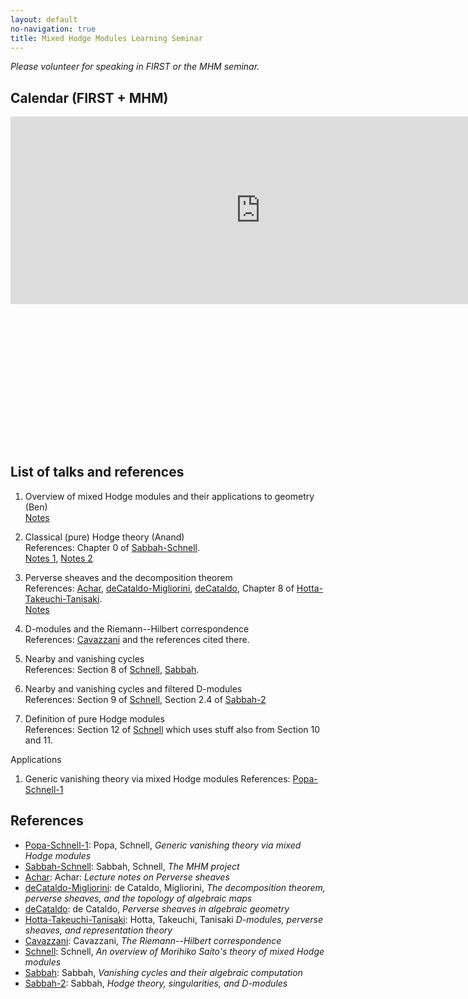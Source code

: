 ```yaml
---
layout: default
no-navigation: true
title: Mixed Hodge Modules Learning Seminar
---
```


*Please volunteer for speaking in FIRST or the MHM seminar.*

## Calendar (FIRST + MHM)

<div class="calendar" style="padding-bottom:45%">
<iframe src="https://calendar.google.com/calendar/embed?showTitle=0&amp;mode=AGENDA&amp;height=300&amp;wkst=1&amp;bgcolor=%23FFFFFF&amp;src=m8mkolro9bjhs8e300v7nmnt84%40group.calendar.google.com&amp;color=%238C500B&amp;ctz=America%2FNew_York" style="border-width:0" width="800" height="300" frameborder="0" scrolling="no"></iframe>
</div>

## List of talks and references 


1. Overview of mixed Hodge modules and their applications to geometry (Ben)  
	[Notes](mhm1.pdf) 

1. Classical (pure) Hodge theory (Anand)  
   References: Chapter 0 of [Sabbah-Schnell].  
   [Notes 1](mhm2-asilata.pdf), [Notes 2](mhm2-anand.pdf)
   
1. Perverse sheaves and the decomposition theorem  
   References: [Achar], [deCataldo-Migliorini], [deCataldo], Chapter 8 of [Hotta-Takeuchi-Tanisaki].  
   [Notes](mhm3.pdf)

1. D-modules and the Riemann--Hilbert correspondence  
   References: [Cavazzani] and the references cited there.

1. Nearby and vanishing cycles  
   References: Section 8 of [Schnell], [Sabbah].

1. Nearby and vanishing cycles and filtered D-modules  
   References: Section 9 of [Schnell], Section 2.4 of [Sabbah-2]

1. Definition of pure Hodge modules  
   References: Section 12 of [Schnell] which uses stuff also from Section 10 and 11.

Applications

1. Generic vanishing theory via mixed Hodge modules
   References: [Popa-Schnell-1]


## References


* [Popa-Schnell-1]\: Popa, Schnell, *Generic vanishing theory via mixed Hodge modules*
* [Sabbah-Schnell]\: Sabbah, Schnell, *The MHM project*
* [Achar]\: Achar\: *Lecture notes on Perverse sheaves*
* [deCataldo-Migliorini]\: de Cataldo, Migliorini, *The decomposition theorem, perverse sheaves, and the topology of algebraic maps*
* [deCataldo]\: de Cataldo, *Perverse sheaves in algebraic geometry*
* [Hotta-Takeuchi-Tanisaki]\: Hotta, Takeuchi, Tanisaki *D-modules, perverse sheaves, and representation theory*
* [Cavazzani]\: Cavazzani, *The Riemann--Hilbert correspondence*
* [Schnell]\: Schnell, *An overview of Morihiko Saito's theory of mixed Hodge modules*
* [Sabbah]\: Sabbah, *Vanishing cycles and their algebraic computation*
* [Sabbah-2]\: Sabbah, *Hodge theory, singularities, and D-modules*


[Popa-Schnell-1]: mhmgv.pdf "Popa, Schnell, *Generic vanishing theory via mixed Hodge modules*"
[Sabbah-Schnell]: http://www.cmls.polytechnique.fr/perso/sabbah/MHMProject/mhm.html "Sabbah, Schnell, *The MHM project*"
[Achar]: psln.pdf "Achar: *Lecture notes on Perverse sheaves*"
[deCataldo-Migliorini]: dcm.pdf "de Cataldo, Migliorini, *The decomposition theorem, perverse sheaves, and the topology of algebraic maps*"
[deCataldo]: Cataldo.pdf "de Cataldo, *Perverse sheaves in algebraic geometry*"
[Hotta-Takeuchi-Tanisaki]: hottaetal.pdf "Hotta, Takeuchi, Tanisaki *D-modules, perverse sheaves, and representation theory*"
[Cavazzani]: D-modules.pdf "Cavazzani, *The Riemann--Hilbert correspondence*"
[Schnell]: sanya.pdf "Schnell, *An overview of Morihiko Saito's theory of mixed Hodge modules*"
[Sabbah]: sabbah_notredame1305.pdf "Sabbah, *Vanishing cycles and their algebraic computation*"
[Sabbah-2]: sabbah_luminy07.pdf "Sabbah, *Hodge theory, singularities, and D-modules*"
